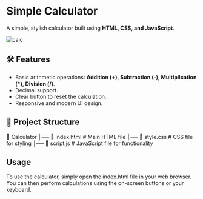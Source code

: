 # Simple Calculator

A simple, stylish calculator built using **HTML, CSS, and JavaScript**.

![calc](https://github.com/user-attachments/assets/0245a89b-d498-47f2-bacc-c8df89683597)


## 🛠 Features
- Basic arithmetic operations: **Addition (+), Subtraction (-), Multiplication (*), Division (/)**.
- Decimal support.
- Clear button to reset the calculation.
- Responsive and modern UI design.

## 📂 Project Structure
📁 Calculator │── 📜 index.html # Main HTML file │── 📜 style.css # CSS file for styling │── 📜 script.js # JavaScript file for functionality

## Usage
To use the calculator, simply open the index.html file in your web browser. You can then perform calculations using the on-screen buttons or your keyboard.
